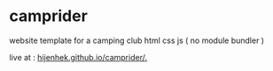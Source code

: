 # camprider
website template for a camping club 
html css js ( no module bundler )

live at : [hijenhek.github.io/camprider/.](https://hijenhek.github.io/camprider/.)
